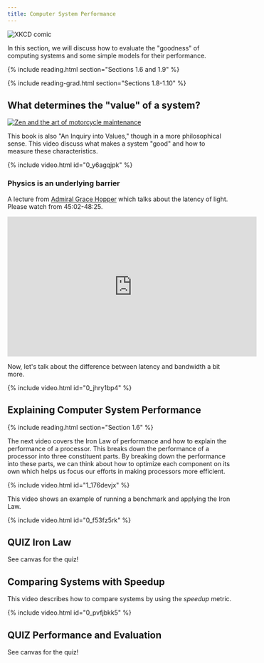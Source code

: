 ```yaml
---
title: Computer System Performance
---
```


![XKCD comic](https://imgs.xkcd.com/comics/efficiency.png)

In this section, we will discuss how to evaluate the "goodness" of computing systems and some simple models for their performance.

{% include reading.html section="Sections 1.6 and 1.9" %}

{% include reading-grad.html section="Sections 1.8-1.10" %}

## What determines the "value" of a system?

[![Zen and the art of motorcycle maintenance](https://upload.wikimedia.org/wikipedia/en/8/85/Zen_motorcycle.jpg)](https://en.wikipedia.org/wiki/Zen_and_the_Art_of_Motorcycle_Maintenance)

This book is also "An Inquiry into Values," though in a more philosophical sense.
This video discuss what makes a system "good" and how to measure these characteristics.

{% include video.html id="0_y6agqjpk" %}

### Physics is an underlying barrier

A lecture from [Admiral Grace Hopper](https://en.wikipedia.org/wiki/Grace_Hopper) which talks about the latency of light.
Please watch from 45:02-48:25.

<iframe width="560" height="315" src="https://www.youtube.com/embed/ZR0ujwlvbkQ?start=2702&end=2905" frameborder="0" allow="accelerometer; autoplay; encrypted-media; gyroscope; picture-in-picture" allowfullscreen></iframe>

Now, let's talk about the difference between latency and bandwidth a bit more.

{% include video.html id="0_jhry1bp4" %}

## Explaining Computer System Performance

{% include reading.html section="Section 1.6" %}

The next video covers the Iron Law of performance and how to explain the performance of a processor.
This breaks down the performance of a processor into three constituent parts.
By breaking down the performance into these parts, we can think about how to optimize each component on its own which helps us focus our efforts in making processors more efficient.

{% include video.html id="1_176devjx" %}

This video shows an example of running a benchmark and applying the Iron Law.

{% include video.html id="0_f53fz5rk" %}

## **QUIZ**  Iron Law

See canvas for the quiz!

## Comparing Systems with Speedup

This video describes how to compare systems by using the *speedup* metric.

{% include video.html id="0_pvfjbkk5" %}

## **QUIZ** Performance and Evaluation

See canvas for the quiz!
